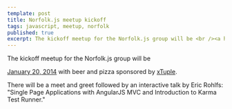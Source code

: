```yaml
---
template: post
title: Norfolk.js meetup kickoff
tags: javascript, meetup, norfolk
published: true
excerpt: The kickoff meetup for the Norfolk.js group will be <br /><a href="https://www.meetup.com/NorfolkJS/events/150763672/">January 20, 2014</a> with beer and pizza sponsored by <a href="https://www.xtuple.com">xTuple</a>.
---
```


<p>The kickoff meetup for the Norfolk.js group will be</p>
<p>
<a href="https://www.meetup.com/NorfolkJS/events/150763672/">January 20, 2014</a>
with beer and pizza sponsored by <a href="https://www.xtuple.com">xTuple</a>.
</p>

<p>
There will be a meet and greet followed by an interactive talk by Eric Rohlfs: "Single Page Applications with AngularJS MVC and Introduction to Karma Test Runner."
</p>
